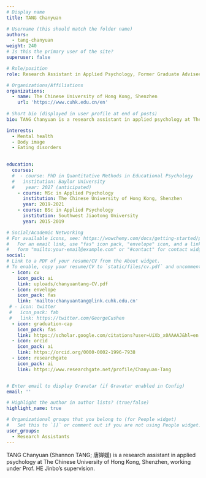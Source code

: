 ```yaml
---
# Display name
title: TANG Chanyuan

# Username (this should match the folder name)
authors:
  - tang-chanyuan
weight: 240
# Is this the primary user of the site?
superuser: false

# Role/position
role: Research Assistant in Applied Psychology, Former Graduate Advisee

# Organizations/Affiliations
organizations:
  - name: The Chinese University of Hong Kong, Shenzhen
    url: 'https://www.cuhk.edu.cn/en'
    
# Short bio (displayed in user profile at end of posts)
bio: TANG Chanyuan is a research assistant in applied psychology at The Chinese University of Hong Kong, Shenzhen, working under Prof. HE Jinbo’s supervision.

interests:
  - Mental health
  - Body image
  - Eating disorders
  

education:
  courses:
  #  - course: PhD in Quantitative Methods in Educational Psychology
  #   institution: Baylor University
  #    year: 2027 (anticipated)
    - course: MSc in Applied Psychology
      institution: The Chinese University of Hong Kong, Shenzhen
      year: 2019-2021
    - course: BSc in Applied Psychology
      institution: Southwest Jiaotong University
      year: 2015-2019

# Social/Academic Networking
# For available icons, see: https://wowchemy.com/docs/getting-started/page-builder/#icons
#   For an email link, use "fas" icon pack, "envelope" icon, and a link in the
#   form "mailto:your-email@example.com" or "#contact" for contact widget.
social:
# Link to a PDF of your resume/CV from the About widget.
# To enable, copy your resume/CV to `static/files/cv.pdf` and uncomment the lines below.
  - icon: cv
    icon_pack: ai
    link: uploads/chanyuantang-CV.pdf
  - icon: envelope
    icon_pack: fas
    link: 'mailto:chanyuantang@link.cuhk.edu.cn'
 # - icon: twitter
 #   icon_pack: fab
 #   link: https://twitter.com/GeorgeCushen
  - icon: graduation-cap
    icon_pack: fas
    link: https://scholar.google.com/citations?user=UiXb_x0AAAAJ&hl=en
  - icon: orcid
    icon_pack: ai
    link: https://orcid.org/0000-0002-1996-7938
  - icon: researchgate
    icon_pack: ai
    link: https://www.researchgate.net/profile/Chanyuan-Tang


# Enter email to display Gravatar (if Gravatar enabled in Config)
email: ''

# Highlight the author in author lists? (true/false)
highlight_name: true

# Organizational groups that you belong to (for People widget)
#   Set this to `[]` or comment out if you are not using People widget.
user_groups:
  - Research Assistants
---
```

TANG Chanyuan (Shannon TANG; 唐婵媛) is a research assistant in applied psychology at The Chinese University of Hong Kong, Shenzhen, working under Prof. HE Jinbo’s supervision.
